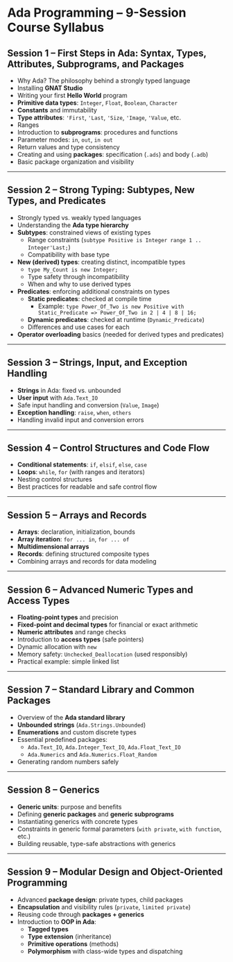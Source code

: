 # **Ada Programming – 9-Session Course Syllabus**

## **Session 1 – First Steps in Ada: Syntax, Types, Attributes, Subprograms, and Packages**
- Why Ada? The philosophy behind a strongly typed language  
- Installing **GNAT Studio**  
- Writing your first **Hello World** program  
- **Primitive data types**: `Integer`, `Float`, `Boolean`, `Character`  
- **Constants** and immutability  
- **Type attributes**: `'First`, `'Last`, `'Size`, `'Image`, `'Value`, etc.
- Ranges 
- Introduction to **subprograms**: procedures and functions  
- Parameter modes: `in`, `out`, `in out`  
- Return values and type consistency  
- Creating and using **packages**: specification (`.ads`) and body (`.adb`)  
- Basic package organization and visibility  

---

## **Session 2 – Strong Typing: Subtypes, New Types, and Predicates**
- Strongly typed vs. weakly typed languages  
- Understanding the **Ada type hierarchy**  
- **Subtypes**: constrained views of existing types  
  - Range constraints (`subtype Positive is Integer range 1 .. Integer'Last;`)  
  - Compatibility with base type  
- **New (derived) types**: creating distinct, incompatible types  
  - `type My_Count is new Integer;`  
  - Type safety through incompatibility  
  - When and why to use derived types  
- **Predicates**: enforcing additional constraints on types  
  - **Static predicates**: checked at compile time  
    - Example: `type Power_Of_Two is new Positive with Static_Predicate => Power_Of_Two in 2 | 4 | 8 | 16;`  
  - **Dynamic predicates**: checked at runtime (`Dynamic_Predicate`)  
  - Differences and use cases for each  
- **Operator overloading** basics (needed for derived types and predicates)  

---

## **Session 3 – Strings, Input, and Exception Handling**
- **Strings** in Ada: fixed vs. unbounded  
- **User input** with `Ada.Text_IO`  
- Safe input handling and conversion (`Value`, `Image`)  
- **Exception handling**: `raise`, `when`, `others`  
- Handling invalid input and conversion errors  

---

## **Session 4 – Control Structures and Code Flow**
- **Conditional statements**: `if`, `elsif`, `else`, `case`  
- **Loops**: `while`, `for` (with ranges and iterators)  
- Nesting control structures  
- Best practices for readable and safe control flow  

---

## **Session 5 – Arrays and Records**
- **Arrays**: declaration, initialization, bounds  
- **Array iteration**: `for ... in`, `for ... of`  
- **Multidimensional arrays**  
- **Records**: defining structured composite types  
- Combining arrays and records for data modeling  

---

## **Session 6 – Advanced Numeric Types and Access Types**
- **Floating-point types** and precision  
- **Fixed-point and decimal types** for financial or exact arithmetic  
- **Numeric attributes** and range checks  
- Introduction to **access types** (safe pointers)  
- Dynamic allocation with `new`  
- Memory safety: `Unchecked_Deallocation` (used responsibly)  
- Practical example: simple linked list  

---

## **Session 7 – Standard Library and Common Packages**
- Overview of the **Ada standard library**  
- **Unbounded strings** (`Ada.Strings.Unbounded`)  
- **Enumerations** and custom discrete types  
- Essential predefined packages:  
  - `Ada.Text_IO`, `Ada.Integer_Text_IO`, `Ada.Float_Text_IO`  
  - `Ada.Numerics` and `Ada.Numerics.Float_Random`  
- Generating random numbers safely  

---

## **Session 8 – Generics**
- **Generic units**: purpose and benefits  
- Defining **generic packages** and **generic subprograms**  
- Instantiating generics with concrete types  
- Constraints in generic formal parameters (`with private`, `with function`, etc.)  
- Building reusable, type-safe abstractions with generics  

---

## **Session 9 – Modular Design and Object-Oriented Programming**
- Advanced **package design**: private types, child packages  
- **Encapsulation** and visibility rules (`private`, `limited private`)  
- Reusing code through **packages + generics**  
- Introduction to **OOP in Ada**:  
  - **Tagged types**  
  - **Type extension** (inheritance)  
  - **Primitive operations** (methods)  
  - **Polymorphism** with class-wide types and dispatching  
